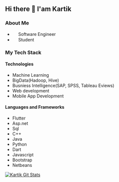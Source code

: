 ## Hi there 👋 I'am Kartik

### About Me
-  <img src="https://user-images.githubusercontent.com/48849171/109908732-ca0cb300-7cca-11eb-85a2-a034309c069d.png" data-canonical-src="https://gyazo.com/eb5c5741b6a9a16c692170a41a49c858.png" width="15" height="15" /> Software Engineer
- <img src="https://user-images.githubusercontent.com/48849171/109909572-566ba580-7ccc-11eb-8986-3573fccc0ae7.png" data-canonical-src="https://gyazo.com/eb5c5741b6a9a16c692170a41a49c858.png" width="15" height="15" /> Student 

### My Tech Stack

#### Technologies ####

- Machine Learning
- BigData(Hadoop, Hive)
- Busniess Intelligence(SAP, SPSS, Tableau Eviews)
- Web development
- Mobile App Development

#### Languages and Frameworks ####

- Flutter
- Asp.net
- Sql
- C++
- Java
- Python
- Dart
- Javascript
- Bootstrap
- Netbeans

[![Kartik Git Stats](https://github-readme-stats.vercel.app/api?username=Kartik987)](https://github.com/Kartik987/github-readme-stats)
